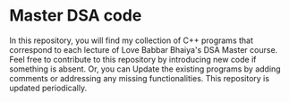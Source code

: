 # Master DSA code
In this repository, you will find my collection of C++ programs that correspond to each lecture of Love Babbar Bhaiya's DSA Master course. 
Feel free to contribute to this repository by introducing new code if something is absent.
 Or, you can Update the existing programs by adding comments or addressing any missing functionalities.
 This repository is updated periodically.